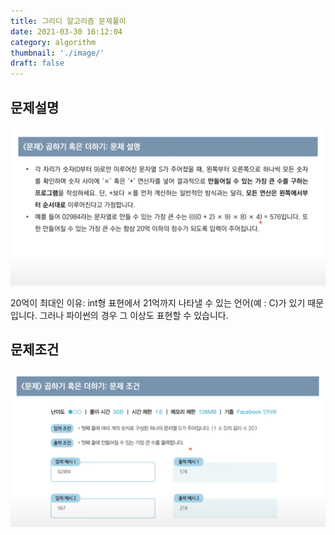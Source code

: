 ```yaml
---
title: 그리디 알고리즘 문제풀이
date: 2021-03-30 16:12:04
category: algorithm
thumbnail: './image/'
draft: false
---
```


## 문제설명

![ex_screenshot](./image/3_1.png)

20억이 최대인 이유: int형 표현에서 21억까지 나타낼 수 있는 언어(예 : C)가 있기 때문입니다. 그러나 파이썬의 경우 그 이상도 표현할 수 있습니다.

## 문제조건

![ex_screenshot](./image/3_2.png)
